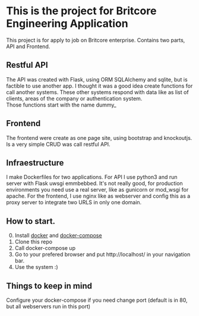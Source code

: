 # This is the project for Britcore Engineering Application

This project is for apply to job on Britcore enterprise.
Contains two parts, API and Frontend. 

## Restful API  
The API was created with Flask, using ORM SQLAlchemy and sqlite, 
but is factible to use another app.
I thought it was a good idea create functions for call another systems. 
These other systems respond 
with data like as list of clients, areas of the company or authentication system.  
Those functions start with the name dummy_

## Frontend
The frontend were create as one page site, using bootstrap and knockoutjs.
Is a very simple CRUD was call restful API.

## Infraestructure
I make Dockerfiles for two applications. 
For API I use python3 and run server with Flask uwsgi emmbebbed.
It's not really good, for production environments you need use a real server, 
like as gunicorn or mod_wsgi for apache.
For the frontend, I use nginx like as webserver and config this as a proxy server 
to integrate two URLS in only one domain.
 
 
 ## How to start.
 0. Install [docker](https://docs.docker.com/install/) 
 and [docker-compose](https://docs.docker.com/compose/install/)
 1. Clone this repo
 2. Call docker-compose up
 3. Go to your prefered browser and put http://localhost/ in your navigation bar.
 4. Use the system :)
 
 ## Things to keep in mind
 
 Configure your docker-compose if you need change port 
 (default is in 80, but all webservers run in this port)